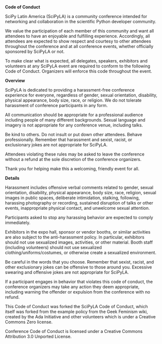 **Code of Conduct**

SciPy Latin America (SciPyLA) is a community conference intended for networking
and collaboration in the scientific Python developer community.

We value the participation of each member of this community and want all
attendees to have an enjoyable and fulfilling experience. Accordingly, all
attendees are expected to show respect and courtesy to other attendees
throughout the conference and at all conference events, whether officially
sponsored by SciPyLA or not.

To make clear what is expected, all delegates, speakers, exhibitors and
volunteers at any SciPyLA event are required to conform to the following Code of
Conduct. Organizers will enforce this code throughout the event.

**Overview**

SciPyLA is dedicated to providing a harassment-free conference experience for
everyone, regardless of gender, sexual orientation, disability, physical
appearance, body size, race, or religion. We do not tolerate harassment of
conference participants in any form.

All communication should be appropriate for a professional audience including
people of many different backgrounds. Sexual language and imagery is not
appropriate for any conference venue, including talks.

Be kind to others. Do not insult or put down other attendees. Behave
professionally. Remember that harassment and sexist, racist, or exclusionary
jokes are not appropriate for SciPyLA.

Attendees violating these rules may be asked to leave the conference without a
refund at the sole discretion of the conference organizers.

Thank you for helping make this a welcoming, friendly event for all.

**Details**

Harassment includes offensive verbal comments related to gender, sexual
orientation, disability, physical appearance, body size, race, religion, sexual
images in public spaces, deliberate intimidation, stalking, following,
harassing photography or recording, sustained disruption of talks or other
events, inappropriate physical contact, and unwelcome sexual attention.

Participants asked to stop any harassing behavior are expected to comply
immediately.

Exhibitors in the expo hall, sponsor or vendor booths, or similar activities
are also subject to the anti-harassment policy. In particular, exhibitors
should not use sexualized images, activities, or other material. Booth staff
(including volunteers) should not use sexualized clothing/uniforms/costumes,
or otherwise create a sexualized environment.

Be careful in the words that you choose. Remember that sexist, racist, and
other exclusionary jokes can be offensive to those around you. Excessive
swearing and offensive jokes are not appropriate for SciPyLA.

If a participant engages in behavior that violates this code of conduct,
the conference organizers may take any action they deem appropriate, including
warning the offender or expulsion from the conference with no refund.

This Code of Conduct was forked the SciPyLA Code of Conduct, which itself was
forked from the example policy from the Geek Feminism wiki, created by the
Ada Initiative and other volunteers which is under a Creative Commons Zero
license.

Conference Code of Conduct is licensed under a Creative Commons Attribution
3.0 Unported License.
